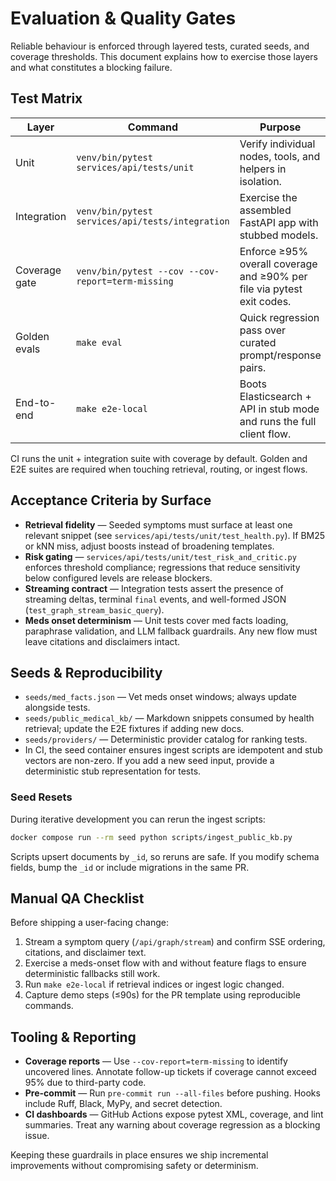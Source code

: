 # Evaluation & Quality Gates

Reliable behaviour is enforced through layered tests, curated seeds, and coverage thresholds. This document explains how to exercise those layers and what constitutes a blocking failure.

## Test Matrix

| Layer         | Command                                   | Purpose |
|---------------|--------------------------------------------|---------|
| Unit          | `venv/bin/pytest services/api/tests/unit`  | Verify individual nodes, tools, and helpers in isolation. |
| Integration   | `venv/bin/pytest services/api/tests/integration` | Exercise the assembled FastAPI app with stubbed models. |
| Coverage gate | `venv/bin/pytest --cov --cov-report=term-missing` | Enforce ≥95% overall coverage and ≥90% per file via pytest exit codes. |
| Golden evals  | `make eval`                                | Quick regression pass over curated prompt/response pairs. |
| End-to-end    | `make e2e-local`                           | Boots Elasticsearch + API in stub mode and runs the full client flow. |

CI runs the unit + integration suite with coverage by default. Golden and E2E suites are required when touching retrieval, routing, or ingest flows.

## Acceptance Criteria by Surface

- **Retrieval fidelity** — Seeded symptoms must surface at least one relevant snippet (see `services/api/tests/unit/test_health.py`). If BM25 or kNN miss, adjust boosts instead of broadening templates.
- **Risk gating** — `services/api/tests/unit/test_risk_and_critic.py` enforces threshold compliance; regressions that reduce sensitivity below configured levels are release blockers.
- **Streaming contract** — Integration tests assert the presence of streaming deltas, terminal `final` events, and well-formed JSON (`test_graph_stream_basic_query`).
- **Meds onset determinism** — Unit tests cover med facts loading, paraphrase validation, and LLM fallback guardrails. Any new flow must leave citations and disclaimers intact.

## Seeds & Reproducibility

- `seeds/med_facts.json` — Vet meds onset windows; always update alongside tests.
- `seeds/public_medical_kb/` — Markdown snippets consumed by health retrieval; update the E2E fixtures if adding new docs.
- `seeds/providers/` — Deterministic provider catalog for ranking tests.
- In CI, the seed container ensures ingest scripts are idempotent and stub vectors are non-zero. If you add a new seed input, provide a deterministic stub representation for tests.

### Seed Resets

During iterative development you can rerun the ingest scripts:

```bash
docker compose run --rm seed python scripts/ingest_public_kb.py
```

Scripts upsert documents by `_id`, so reruns are safe. If you modify schema fields, bump the `_id` or include migrations in the same PR.

## Manual QA Checklist

Before shipping a user-facing change:

1. Stream a symptom query (`/api/graph/stream`) and confirm SSE ordering, citations, and disclaimer text.
2. Exercise a meds-onset flow with and without feature flags to ensure deterministic fallbacks still work.
3. Run `make e2e-local` if retrieval indices or ingest logic changed.
4. Capture demo steps (≤90s) for the PR template using reproducible commands.

## Tooling & Reporting

- **Coverage reports** — Use `--cov-report=term-missing` to identify uncovered lines. Annotate follow-up tickets if coverage cannot exceed 95% due to third-party code.
- **Pre-commit** — Run `pre-commit run --all-files` before pushing. Hooks include Ruff, Black, MyPy, and secret detection.
- **CI dashboards** — GitHub Actions expose pytest XML, coverage, and lint summaries. Treat any warning about coverage regression as a blocking issue.

Keeping these guardrails in place ensures we ship incremental improvements without compromising safety or determinism.
